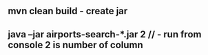 ## mvn clean build - create jar
## java –jar airports-search-*.jar 2 // - run from console 2 is number of column

